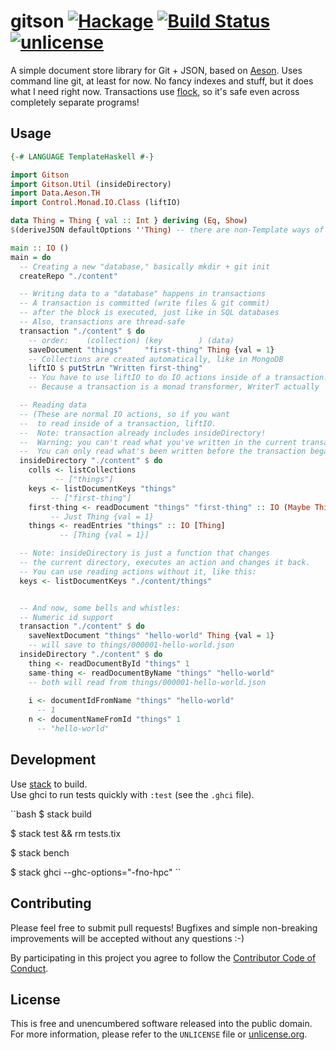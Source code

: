 # gitson [![Hackage](https://img.shields.io/hackage/v/gitson.svg?style=flat)](https://hackage.haskell.org/package/gitson) [![Build Status](https://img.shields.io/travis/myfreeweb/gitson.svg?style=flat)](https://travis-ci.org/myfreeweb/gitson) [![unlicense](https://img.shields.io/badge/un-license-green.svg?style=flat)](http://unlicense.org)

A simple document store library for Git + JSON, based on [Aeson].
Uses command line git, at least for now.
No fancy indexes and stuff, but it does what I need right now.
Transactions use [flock], so it's safe even across completely separate programs!

[Aeson]: http://hackage.haskell.org/package/aeson
[flock]: http://hackage.haskell.org/package/flock

## Usage

```haskell
{-# LANGUAGE TemplateHaskell #-}

import Gitson
import Gitson.Util (insideDirectory)
import Data.Aeson.TH
import Control.Monad.IO.Class (liftIO)

data Thing = Thing { val :: Int } deriving (Eq, Show)
$(deriveJSON defaultOptions ''Thing) -- there are non-Template ways of doing this, see aeson docs

main :: IO ()
main = do
  -- Creating a new "database," basically mkdir + git init
  createRepo "./content"

  -- Writing data to a "database" happens in transactions
  -- A transaction is committed (write files & git commit)
  -- after the block is executed, just like in SQL databases
  -- Also, transactions are thread-safe
  transaction "./content" $ do
    -- order:    (collection) (key        ) (data)
    saveDocument "things"     "first-thing" Thing {val = 1}
    -- Collections are created automatically, like in MongoDB
    liftIO $ putStrLn "Written first-thing"
    -- You have to use liftIO to do IO actions inside of a transaction!
    -- Because a transaction is a monad transformer, WriterT actually

  -- Reading data
  -- (These are normal IO actions, so if you want
  --  to read inside of a transaction, liftIO.
  --  Note: transaction already includes insideDirectory!
  --  Warning: you can't read what you've written in the current transaction!!!
  --  You can only read what's been written before the transaction began.)
  insideDirectory "./content" $ do
    colls <- listCollections
          -- ["things"]
    keys <- listDocumentKeys "things"
         -- ["first-thing"]
    first-thing <- readDocument "things" "first-thing" :: IO (Maybe Thing)
         -- Just Thing {val = 1}
    things <- readEntries "things" :: IO [Thing]
           -- [Thing {val = 1}]

  -- Note: insideDirectory is just a function that changes
  -- the current directory, executes an action and changes it back.
  -- You can use reading actions without it, like this:
  keys <- listDocumentKeys "./content/things"


  -- And now, some bells and whistles:
  -- Numeric id support
  transaction "./content" $ do
    saveNextDocument "things" "hello-world" Thing {val = 1}
    -- will save to things/000001-hello-world.json
  insideDirectory "./content" $ do
    thing <- readDocumentById "things" 1
    same-thing <- readDocumentByName "things" "hello-world"
    -- both will read from things/000001-hello-world.json
    
    i <- documentIdFromName "things" "hello-world"
      -- 1
    n <- documentNameFromId "things" 1
      -- "hello-world"
```

## Development

Use [stack] to build.  
Use ghci to run tests quickly with `:test` (see the `.ghci` file).

``bash
$ stack build

$ stack test && rm tests.tix

$ stack bench

$ stack ghci --ghc-options="-fno-hpc"
``

[stack]: https://github.com/commercialhaskell/stack

## Contributing

Please feel free to submit pull requests!
Bugfixes and simple non-breaking improvements will be accepted without any questions :-)

By participating in this project you agree to follow the [Contributor Code of Conduct](http://contributor-covenant.org/version/1/2/0/).

## License

This is free and unencumbered software released into the public domain.  
For more information, please refer to the `UNLICENSE` file or [unlicense.org](http://unlicense.org).
